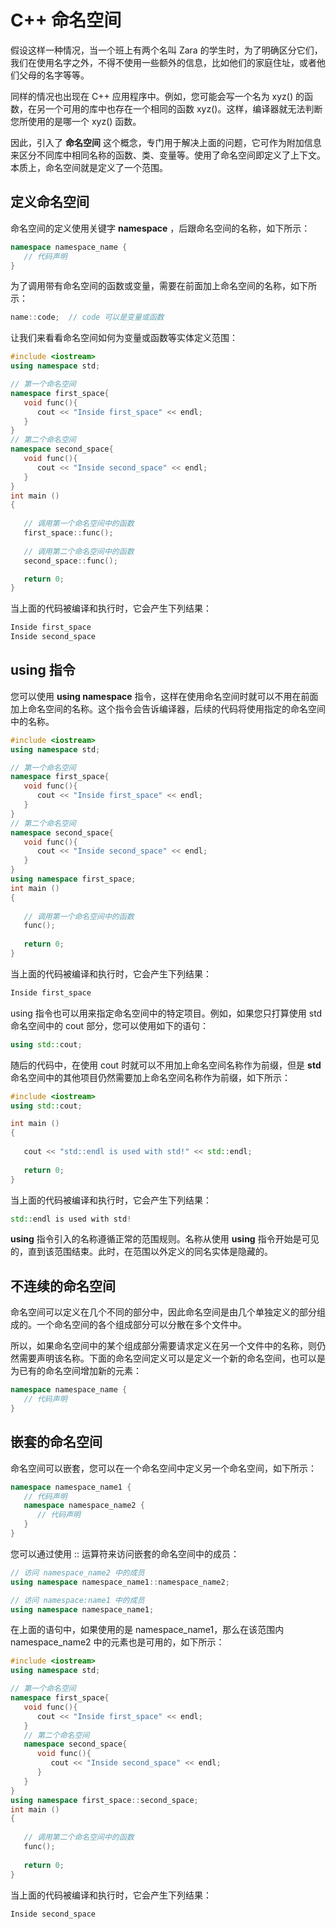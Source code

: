 # C++ 命名空间

假设这样一种情况，当一个班上有两个名叫 Zara 的学生时，为了明确区分它们，我们在使用名字之外，不得不使用一些额外的信息，比如他们的家庭住址，或者他们父母的名字等等。

同样的情况也出现在 C++ 应用程序中。例如，您可能会写一个名为 xyz() 的函数，在另一个可用的库中也存在一个相同的函数 xyz()。这样，编译器就无法判断您所使用的是哪一个 xyz() 函数。

因此，引入了 **命名空间** 这个概念，专门用于解决上面的问题，它可作为附加信息来区分不同库中相同名称的函数、类、变量等。使用了命名空间即定义了上下文。本质上，命名空间就是定义了一个范围。

## 定义命名空间

命名空间的定义使用关键字  **namespace** ，后跟命名空间的名称，如下所示：

```C++
namespace namespace_name {
   // 代码声明
}
```

为了调用带有命名空间的函数或变量，需要在前面加上命名空间的名称，如下所示：

```C++
name::code;  // code 可以是变量或函数
```

让我们来看看命名空间如何为变量或函数等实体定义范围：

```C++
#include <iostream>
using namespace std;

// 第一个命名空间
namespace first_space{
   void func(){
      cout << "Inside first_space" << endl;
   }
}
// 第二个命名空间
namespace second_space{
   void func(){
      cout << "Inside second_space" << endl;
   }
}
int main ()
{
 
   // 调用第一个命名空间中的函数
   first_space::func();
   
   // 调用第二个命名空间中的函数
   second_space::func(); 

   return 0;
}
```

当上面的代码被编译和执行时，它会产生下列结果：

```C++
Inside first_space
Inside second_space
```

## using 指令

您可以使用  **using namespace**  指令，这样在使用命名空间时就可以不用在前面加上命名空间的名称。这个指令会告诉编译器，后续的代码将使用指定的命名空间中的名称。

```C++
#include <iostream>
using namespace std;

// 第一个命名空间
namespace first_space{
   void func(){
      cout << "Inside first_space" << endl;
   }
}
// 第二个命名空间
namespace second_space{
   void func(){
      cout << "Inside second_space" << endl;
   }
}
using namespace first_space;
int main ()
{
 
   // 调用第一个命名空间中的函数
   func();
   
   return 0;
}
```

当上面的代码被编译和执行时，它会产生下列结果：

```C++
Inside first_space
```

using 指令也可以用来指定命名空间中的特定项目。例如，如果您只打算使用 std 命名空间中的 cout 部分，您可以使用如下的语句：

```C++
using std::cout;
```

随后的代码中，在使用 cout 时就可以不用加上命名空间名称作为前缀，但是  **std**  命名空间中的其他项目仍然需要加上命名空间名称作为前缀，如下所示：

```C++
#include <iostream>
using std::cout;

int main ()
{
 
   cout << "std::endl is used with std!" << std::endl;
   
   return 0;
}
```

当上面的代码被编译和执行时，它会产生下列结果：

```C++
std::endl is used with std!
```

**using**  指令引入的名称遵循正常的范围规则。名称从使用  **using**  指令开始是可见的，直到该范围结束。此时，在范围以外定义的同名实体是隐藏的。

## 不连续的命名空间

命名空间可以定义在几个不同的部分中，因此命名空间是由几个单独定义的部分组成的。一个命名空间的各个组成部分可以分散在多个文件中。

所以，如果命名空间中的某个组成部分需要请求定义在另一个文件中的名称，则仍然需要声明该名称。下面的命名空间定义可以是定义一个新的命名空间，也可以是为已有的命名空间增加新的元素：

```C++
namespace namespace_name {
   // 代码声明
}
```

## 嵌套的命名空间

命名空间可以嵌套，您可以在一个命名空间中定义另一个命名空间，如下所示：

```C++
namespace namespace_name1 {
   // 代码声明
   namespace namespace_name2 {
      // 代码声明
   }
}
```

您可以通过使用 :: 运算符来访问嵌套的命名空间中的成员：

```C++
// 访问 namespace_name2 中的成员
using namespace namespace_name1::namespace_name2;

// 访问 namespace:name1 中的成员
using namespace namespace_name1;
```

在上面的语句中，如果使用的是 namespace_name1，那么在该范围内 namespace_name2 中的元素也是可用的，如下所示：

```C++
#include <iostream>
using namespace std;

// 第一个命名空间
namespace first_space{
   void func(){
      cout << "Inside first_space" << endl;
   }
   // 第二个命名空间
   namespace second_space{
      void func(){
         cout << "Inside second_space" << endl;
      }
   }
}
using namespace first_space::second_space;
int main ()
{
 
   // 调用第二个命名空间中的函数
   func();
   
   return 0;
}
```

当上面的代码被编译和执行时，它会产生下列结果：

```C++
Inside second_space
```
